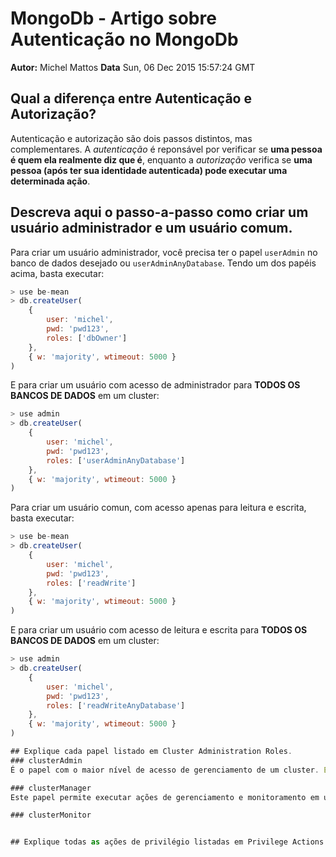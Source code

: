 # MongoDb - Artigo sobre Autenticação no MongoDb
**Autor:** Michel Mattos
**Data** Sun, 06 Dec 2015 15:57:24 GMT

## Qual a diferença entre Autenticação e Autorização?
Autenticação e autorização são dois passos distintos, mas complementares. A *autenticação* é reponsável por verificar se **uma pessoa é quem ela realmente diz que é**, enquanto a *autorização* verifica se **uma pessoa (após ter sua identidade autenticada) pode executar uma determinada ação**.

## Descreva aqui o passo-a-passo como criar um usuário administrador e um usuário comum.
Para criar um usuário administrador, você precisa ter o papel `userAdmin` no banco de dados desejado ou `userAdminAnyDatabase`.
Tendo um dos papéis acima, basta executar:
```javascript
> use be-mean
> db.createUser(
	{
		user: 'michel',
		pwd: 'pwd123',
		roles: ['dbOwner']
	},
	{ w: 'majority', wtimeout: 5000 }
)
```
E para criar um usuário com acesso de administrador para **TODOS OS BANCOS DE DADOS** em um cluster:
```javascript
> use admin
> db.createUser(
	{
		user: 'michel',
		pwd: 'pwd123',
		roles: ['userAdminAnyDatabase']
	},
	{ w: 'majority', wtimeout: 5000 }
)
```

Para criar um usuário comun, com acesso apenas para leitura e escrita, basta executar:
```javascript
> use be-mean
> db.createUser(
	{
		user: 'michel',
		pwd: 'pwd123',
		roles: ['readWrite']
	},
	{ w: 'majority', wtimeout: 5000 }
)
```
E para criar um usuário com acesso de leitura e escrita para **TODOS OS BANCOS DE DADOS** em um cluster:
```javascript
> use admin
> db.createUser(
	{
		user: 'michel',
		pwd: 'pwd123',
		roles: ['readWriteAnyDatabase']
	},
	{ w: 'majority', wtimeout: 5000 }
)

## Explique cada papel listado em Cluster Administration Roles.
### clusterAdmin
É o papel com o maior nível de acesso de gerenciamento de um cluster. Este papel combina os privilégios dados pelos papeis **clusterManager**, **clusterMonitor** e **hostManager**. Além disso, este papel também permite executar a ação `dropDatabase`.

### clusterManager
Este papel permite executar ações de gerenciamento e monitoramento em um cluster. Um usuário com esse papel pode acessar os bancos de dados `local` e `config`, que são usados para replicação e sharding, respectivamente.

### clusterMonitor


## Explique todas as ações de privilégio listadas em Privilege Actions.
